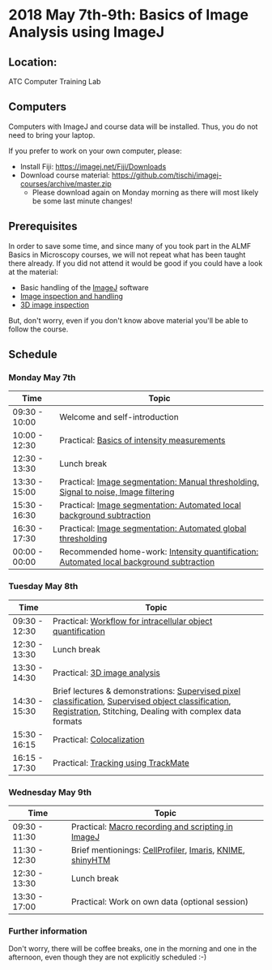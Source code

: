 # 2018 May 7th-9th: Basics of Image Analysis using ImageJ

## Location:

ATC Computer Training Lab 

## Computers

Computers with ImageJ and course data will be installed. Thus, you do not need to bring your laptop.

If you prefer to work on your own computer, please:

- Install Fiji: https://imagej.net/Fiji/Downloads
- Download course material: https://github.com/tischi/imagej-courses/archive/master.zip
  - Please download again on Monday morning as there will most likely be some last minute changes!

## Prerequisites

In order to save some time, and since many of you took part in the ALMF Basics in Microscopy courses, we will not repeat what has been taught there already. If you did not attend it would be good if you could have a look at the material:

- Basic handling of the [ImageJ](https://fiji.sc/) software 
- [Image inspection and handling](https://github.com/tischi/imagej-courses/blob/master/practicals/basic-image-inspection-and-handling.md)
- [3D image inspection](https://github.com/tischi/imagej-courses/blob/master/practicals/3D-image-inspection.md)

But, don't worry, even if you don't know above material you'll be able to follow the course.

## Schedule

### Monday May 7th

| Time | Topic |
|------|-------|
| 09:30 - 10:00 | Welcome and self-introduction |
| 10:00 - 12:30 | Practical: [Basics of intensity measurements](https://github.com/tischi/imagej-courses/blob/master/practicals/intensity-quantification.md) |
| 12:30 - 13:30 | Lunch break |
| 13:30 - 15:00 | Practical: [Image segmentation: Manual thresholding, Signal to noise, Image filtering](https://github.com/tischi/imagej-courses/blob/master/practicals/image-segmentation.md) |
| 15:30 - 16:30 | Practical: [Image segmentation: Automated local background subtraction](https://github.com/tischi/imagej-courses/blob/master/practicals/workflow-2d-intracellular-spot-detection.md#local-background-subtraction-) |
| 16:30 - 17:30 | Practical: [Image segmentation: Automated global thresholding](https://github.com/tischi/imagej-courses/blob/master/practicals/image-segmentation.md#automated-global-thresholding)|
| 00:00 - 00:00 | Recommended home-work: [Intensity quantification: Automated local background subtraction](https://github.com/tischi/imagej-courses/blob/master/practicals/automated-local-background-subtraction-for-intensity-quantifications.md#intensity-measurements-with-automated-local-background-subtraction--) |

### Tuesday May 8th

| Time | Topic |
|------|-------|
| 09:30 - 12:30 | Practical: [Workflow for intracellular object quantification](https://github.com/tischi/imagej-courses/blob/master/practicals/workflow-2d-intracellular-spot-detection.md#workflow-autophagosome-quantification) | 
| 12:30 - 13:30 | Lunch break |
| 13:30 - 14:30 | Practical: [3D image analysis](https://github.com/tischi/imagej-courses/blob/master/practicals/3D-analysis.md) |
| 14:30 - 15:30 | Brief lectures & demonstrations: [Supervised pixel classification](https://github.com/tischi/imagej-courses/blob/master/practicals/supervised-pixel-classification.md#supervised-pixel-classification), [Supervised object classification](https://github.com/tischi/imagej-courses/blob/master/practicals/supervised-object-classification.md#supervised-object-classification), [Registration](https://github.com/tischi/imagej-courses/blob/master/practicals/image-registration.md), Stitching, Dealing with complex data formats |
| 15:30 - 16:15 | Practical: [Colocalization](https://github.com/tischi/imagej-courses/blob/master/practicals/colocalisation.md#colocalisation) |
| 16:15 - 17:30 | Practical: [Tracking using TrackMate](https://github.com/tischi/imagej-courses/blob/master/practicals/tracking-with-trackmate.md)  |

### Wednesday May 9th

| Time | Topic |
|------|-------|
| 09:30 - 11:30 | Practical: [Macro recording and scripting in ImageJ](https://github.com/tischi/imagej-courses/blob/master/practicals/macro-recording.md) |
| 11:30 - 12:30 | Brief mentionings: [CellProfiler](http://cellprofiler.org/tutorials/), [Imaris](http://www.bitplane.com/learning), [KNIME](https://www.knime.com/community/image-processing), [shinyHTM](https://github.com/hmbotelho/shinyHTM#shinyhtm) |
| 12:30 - 13:30 | Lunch break |
| 13:30 - 17:00 | Practical: Work on own data (optional session) |

### Further information

Don't worry, there will be coffee breaks, one in the morning and one in the afternoon, even though they are not explicitly scheduled :-)



